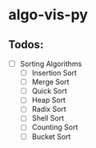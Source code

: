 # algo-vis-py

## Todos:

- [ ] Sorting Algorithms
  - [ ] Insertion Sort
  - [ ] Merge Sort
  - [ ] Quick Sort
  - [ ] Heap Sort
  - [ ] Radix Sort
  - [ ] Shell Sort
  - [ ] Counting Sort
  - [ ] Bucket Sort
